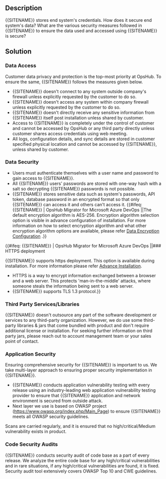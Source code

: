 ## Description

{{SITENAME}} stores end system's credentials. How does it secure end system's data? What are the various security measures followed in {{SITENAME}} to ensure the data used and accessed using {{SITENAME}} is secure?

## Solution

### Data Access

Customer data privacy and protection is the top-most priority at OpsHub. To ensure the same, {{SITENAME}} follows the measures given below.

* {{SITENAME}} doesn't connect to any system outside company's firewall unless explicitly requested by the customer to do so.
* {{SITENAME}} doesn't access any system within company firewall unless explicitly requested by the customer to do so.
* {{SITENAME}} doesn't directly receive any sensitive information from {{SITENAME}} itself post installation unless shared by customer.
* Access to {{SITENAME}} is completely under the control of customer and cannot be accessed by OpsHub or any third party directly unless customer shares access credentials using web meeting.
* All logs, configuration details, and sync details are stored in customer specified physical location and cannot be accessed by {{SITENAME}}, unless shared by customer.

### Data Security

* Users must authenticate themselves with a user name and password to gain access to {{SITENAME}}.
* All {{SITENAME}} users' passwords are stored with one-way hash with a salt so decrypting {{SITENAME}} passwords is not possible.
* {{SITENAME}} stores sensitive data such as system's passwords, API token, database password in an encrypted format so that only {{SITENAME}} can access it and others can't access it. {{#ifeq: {{SITENAME}} | OpsHub Migrator for Microsoft Azure DevOps ||The default encryption algorithm is AES-256. Encryption algorithm selection option is visible in advance configuration of installation. For more information on how to select encryption algorithm and what other encryption algorithm options are available, please refer [Data Encryption Configuration](../../../getting-started/installation.md#data-encryption-configuration)
.}} 

{{#ifeq: {{SITENAME}} | OpsHub Migrator for Microsoft Azure DevOps ||### HTTPS deployment

{{SITENAME}} supports https deployment. This option is available during installation. For more information please refer [Advance Installation](../../../getting-started/installation.md#advance-installation).

* HTTPS is a way to encrypt information exchanged between a browser and a web server. This protects 'man-in-the-middle' attacks, where someone steals the information being sent to a web server.
* {{SITENAME}} supports TLS 1.3 protocol.}}

### Third Party Services/Libraries

{{SITENAME}} doesn't outsource any part of the software development or services to any third-party organization. However, we do use some third-party libraries & jars that come bundled with product and don't require additional license or installation. For seeking further information on third party jars, please reach out to account management team or your sales point of contact.

### Application Security

Ensuring comprehensive security for {{SITENAME}} is important to us. We take multi-layer approach to ensuring proper security implementation in {{SITENAME}}. 
    
* {{SITENAME}} conducts application vulnerability testing with every release using an industry-leading web application vulnerability testing provider to ensure that {{SITENAME}} application and network environment is secured from outside attack.
* Next layer we use is based on OWASP project (https://www.owasp.org/index.php/Main_Page) to ensure {{SITENAME}} meets all OWASP security guidelines. 

Scans are carried regularly, and it is ensured that no high/critical/Medium vulnerability exists in product.

### Code Security Audits

{{SITENAME}} conducts security audit of code base as a part of every release. We analyze the entire code base for any high/critical vulnerabilities and in rare situations, if any high/critical vulnerabilities are found, it is fixed. Security audit tool extensively covers OWASP Top 10 and CWE guidelines.
